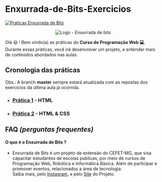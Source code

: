 # Enxurrada-de-Bits-Exercicios
[![Praticas Enxurrada de Bits](https://img.shields.io/badge/Enxurrada%20de%20Bits-pr%C3%A1ticas-green)](https://github.com/UserZeca/Enxurrada-de-Bits-Exercicios/edit/master/README.md)

<p align="center">
 <img src="https://github.com/UserZeca/Enxurrada-de-Bits-Exercicios/blob/master/assertsDoReadme/img/EnxurradaDeBits.png" alt="Logo - Enxurrada de bits" />
</p>

Olá :smiley: ! Bem vindo(a) as práticas do **Curso de Programação Web :computer:**.
Durante essas práticas, você irá desenvolver um projeto, e entender mais de conteúdos abordados nas aulas.


## Cronologia das práticas

Obs.: A branch **master** sempre estará atualizada com as repostas dos exercícios da última aula já ocorrida.

+ ###  [Prática 1](https://github.com/UserZeca/Enxurrada-de-Bits-Exercicios/tree/aula1-exercicios) - HTML
+ ###  [Prática 2](https://github.com/UserZeca/Enxurrada-de-Bits-Exercicios/tree/aula2-exercicios) - HTML & CSS


## FAQ *(perguntas frequentes)*

#### O que é o **Enxurrada de Bits** ?
+ Enxurrada de Bits é um projeto de extensão do CEFET-MG, que visa capacitar estudantes de escolas publicas, por meio de cursos de Programação Web, Robótica e Informática Básica. Além de participar e promover eventos, relacionados a área de tecnologia.</br> Saiba mais, pelo [Instagram](https://www.instagram.com/enxurradadebits/?hl=pt-br), e pelo [Site](http://www.enxurradadebits.cefetmg.br/o-enxurrada-de-bits/) do Projeto.

